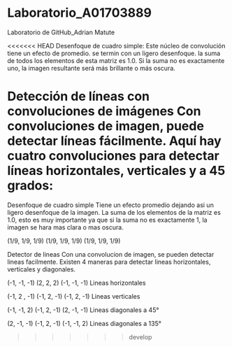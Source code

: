 # Laboratorio_A01703889
Laboratorio de GitHub_Adrian Matute

<<<<<<< HEAD
Desenfoque de cuadro simple:
Este núcleo de convolución tiene un efecto de promedio.
se termin con un ligero desenfoque. 
la suma de todos los elementos de esta matriz es 1.0. 
Si la suma no es exactamente uno, la imagen resultante será más brillante
 o más oscura.

Detección de líneas con convoluciones de imágenes
Con convoluciones de imagen, puede detectar líneas fácilmente. 
Aquí hay cuatro convoluciones para detectar líneas horizontales, 
verticales y a 45 grados:
=======
Desenfoque de cuadro simple
Tiene un efecto promedio dejando asi un ligero desenfoque de la imagen.
La suma de los elementos de la matriz es 1.0, esto es muy importante 
ya que si la suma no es exactamente 1, la imagen se hara mas clara o mas oscura.

(1/9, 1/9, 1/9)
(1/9, 1/9, 1/9)
(1/9, 1/9, 1/9)


Detector de lineas
Con una convolucion de imagen, se pueden detectar lineas facilmente. 
Existen 4 maneras para detectar lineas horizontales, verticales y diagonales.

(-1, -1, -1)
(2,   2,  2)
(-1, -1, -1)
Lineas horizontales


(-1, 2 , -1)
(-1,  2, -1)
(-1,  2, -1)
Lineas verticales


(-1, -1, 2)
(-1, 2, -1)
(2, -1, -1)
Lineas diagonales a 45°


(2, -1, -1)
(-1, 2, -1)
(-1, -1, 2)
Lineas diagonales a 135°



>>>>>>> develop
